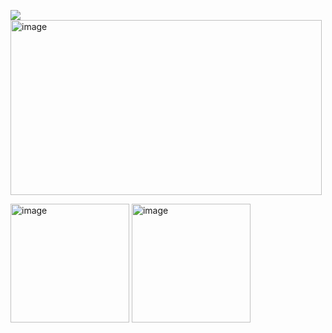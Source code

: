 ![](https://komarev.com/ghpvc/?username=VERIFIEDreality&style=for-the-badge&label=&color=000000)
<img width="498" height="280" alt="image" src="https://github.com/user-attachments/assets/80af5523-997c-4744-9171-20d5a03be29d" />






<img width="190" height="190" alt="image" src="https://github.com/user-attachments/assets/3be88176-8fa2-49e4-8114-362b5b31283e" />
<img width="190" height="190" alt="image" src="https://github.com/user-attachments/assets/505d8656-5f4f-4082-8c6f-8dddcc5d9aa9" />
